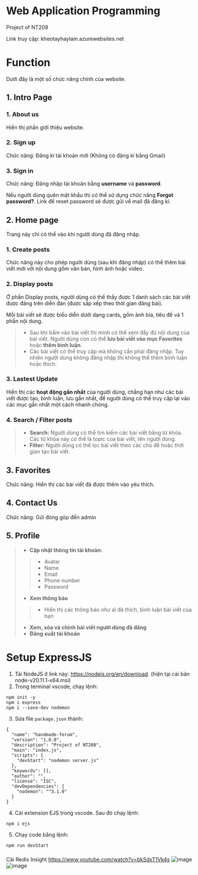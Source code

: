 # Web Application Programming
Project of NT208

Link truy cập: kheotayhaylam.azurewebsites.net

# Function
Dưới đây là một số chức năng chính của website.

## 1. Intro Page
### 1. About us
Hiển thị phần giới thiệu website.
### 2. Sign up
Chức năng: Đăng kí tài khoản mới (Không có đăng kí bằng Gmail)
### 3. Sign in 
Chức năng: Đăng nhập tài khoản bằng **username** và **password**.

Nếu người dùng quên mật khẩu thì có thể sử dụng chức năng **Forgot password?**. Link để reset password sẽ được gửi về mail đã đăng kí.

## 2. Home page
Trang này chỉ có thể vào khi người dùng đã đăng nhập.
### 1. Create posts
Chức năng này cho phép người dùng (sau khi đăng nhập) có thể thêm bài viết mới với nội dung gồm văn bản, hình ảnh hoặc video. 
### 2. Display posts
Ở phần Display posts, người dùng có thể thấy được 1 danh sách các bài viết được đăng trên diễn đàn (được sắp xếp theo thời gian đăng bài).

Mỗi bài viết sẽ được biểu diễn dưới dạng cards, gồm ảnh bìa, tiêu đề và 1 phần nội dung. 

>- Sau khi bấm vào bài viết thì mình có thể xem đầy đủ nội dung của bài viết. Người dùng còn có thể **lưu bài viết vào mục Favorites** hoặc **thêm bình luận**. 
>- Các bài viết có thể truy cập mà không cần phải đăng nhập. Tuy nhiên người dùng không đăng nhập thì không thể thêm bình luận hoặc thích.

### 3. Lastest Update

Hiển thị các **hoạt động gần nhất** của người dùng, chẳng hạn như các bài viết được tạo, bình luận, lưu gần nhất, để người dùng có thể truy cập lại vào các mục gần nhất một cách nhanh chóng.

### 4. Search / Filter posts
>- **Search:** Người dùng có thể tìm kiếm các bài viết bằng từ khóa. Các từ khóa này có thể là topic của bài viết, tên người dùng.
>- **Filter:** Người dùng có thể lọc bài viết theo các chủ đề hoặc thời gian tạo bài viết. 

## 3. Favorites
Chức năng: Hiển thị các bài viết đã được thêm vào yêu thích.

## 4. Contact Us
Chức năng: Gửi đóng góp đến admin

## 5. Profile
>- **Cập nhật thông tin tài khoản:**
>>- Avatar
>>- Name
>>- Email
>>- Phone number
>>- Password
>- **Xem thông báo**
>>- Hiển thị các thông báo như ai đã thích, bình luận bài viết của bạn
>- **Xem, xóa và chỉnh bài viết người dùng đã đăng**
>- **Đăng xuất tài khoản**


# Setup ExpressJS
1. Tải NodeJS ở link này: https://nodejs.org/en/download. (hiện tại cài bản node-v20.11.1-x64.msi)
2. Trong terminal vscode, chạy lệnh:
```
npm init -y
npm i express
npm i --save-dev nodemon
```
3. Sửa file ```package.json``` thành:
```
{
  "name": "handmade-forum",
  "version": "1.0.0",
  "description": "Project of NT208",
  "main": "index.js",
  "scripts": {
    "devStart": "nodemon server.js"
  },
  "keywords": [],
  "author": "",
  "license": "ISC",
  "devDependencies": {
    "nodemon": "^3.1.0"
  }
}
```
4. Cài extension EJS trong vscode. Sau đó chạy lệnh:
```
npm i ejs
```
5. Chạy code bằng lệnh:
```
npm run devStart
```


###
Cài Redis Insight
https://www.youtube.com/watch?v=bkSdxT1Vk4s
![image](https://github.com/winndy112/Web-Application-Programming/assets/117977667/ab65f0e3-9ea8-4a57-9325-5460298c9e78)
![image](https://github.com/winndy112/Web-Application-Programming/assets/117977667/c7374ab5-1f3c-46ad-ad18-b8328005fa70)


